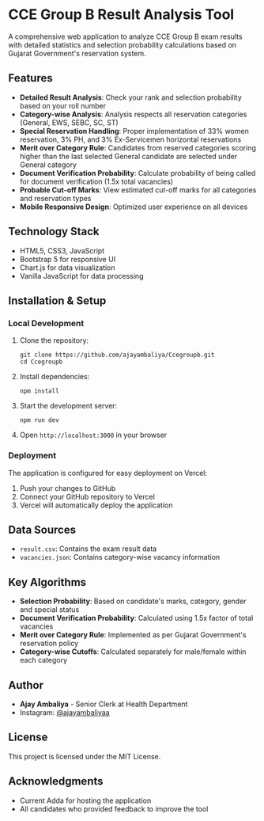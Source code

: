 # CCE Group B Result Analysis Tool

A comprehensive web application to analyze CCE Group B exam results with detailed statistics and selection probability calculations based on Gujarat Government's reservation system.

## Features

- **Detailed Result Analysis**: Check your rank and selection probability based on your roll number
- **Category-wise Analysis**: Analysis respects all reservation categories (General, EWS, SEBC, SC, ST)
- **Special Reservation Handling**: Proper implementation of 33% women reservation, 3% PH, and 3% Ex-Servicemen horizontal reservations
- **Merit over Category Rule**: Candidates from reserved categories scoring higher than the last selected General candidate are selected under General category
- **Document Verification Probability**: Calculate probability of being called for document verification (1.5x total vacancies)
- **Probable Cut-off Marks**: View estimated cut-off marks for all categories and reservation types
- **Mobile Responsive Design**: Optimized user experience on all devices

## Technology Stack

- HTML5, CSS3, JavaScript
- Bootstrap 5 for responsive UI
- Chart.js for data visualization
- Vanilla JavaScript for data processing

## Installation & Setup

### Local Development

1. Clone the repository:
   ```
   git clone https://github.com/ajayambaliya/Ccegroupb.git
   cd Ccegroupb
   ```

2. Install dependencies:
   ```
   npm install
   ```

3. Start the development server:
   ```
   npm run dev
   ```

4. Open `http://localhost:3000` in your browser

### Deployment

The application is configured for easy deployment on Vercel:

1. Push your changes to GitHub
2. Connect your GitHub repository to Vercel
3. Vercel will automatically deploy the application

## Data Sources

- `result.csv`: Contains the exam result data
- `vacancies.json`: Contains category-wise vacancy information

## Key Algorithms

- **Selection Probability**: Based on candidate's marks, category, gender and special status
- **Document Verification Probability**: Calculated using 1.5x factor of total vacancies
- **Merit over Category Rule**: Implemented as per Gujarat Government's reservation policy
- **Category-wise Cutoffs**: Calculated separately for male/female within each category

## Author

- **Ajay Ambaliya** - Senior Clerk at Health Department
- Instagram: [@ajayambaliyaa](https://instagram.com/ajayambaliyaa)

## License

This project is licensed under the MIT License.

## Acknowledgments

- Current Adda for hosting the application
- All candidates who provided feedback to improve the tool 